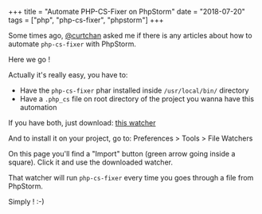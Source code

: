 +++
title = "Automate PHP-CS-Fixer on PhpStorm"
date = "2018-07-20"
tags = ["php", "php-cs-fixer", "phpstorm"]
+++

Some times ago, <a href="https://github.com/curtchan">@curtchan</a> asked me if there is any articles about how to automate `php-cs-fixer` with PhpStorm.

Here we go !

Actually it's really easy, you have to:
- Have the `php-cs-fixer` phar installed inside `/usr/local/bin/` directory
- Have a `.php_cs` file on root directory of the project you wanna have this automation

If you have both, just download: <a href="/assets/phpstorm-cs-fixer-watcher.xml">this watcher</a>

And to install it on your project, go to: Preferences > Tools > File Watchers

On this page you'll find a "Import" button (green arrow going inside a square).
Click it and use the downloaded watcher.

That watcher will run `php-cs-fixer` every time you goes through a file from PhpStorm.

Simply ! :-)
